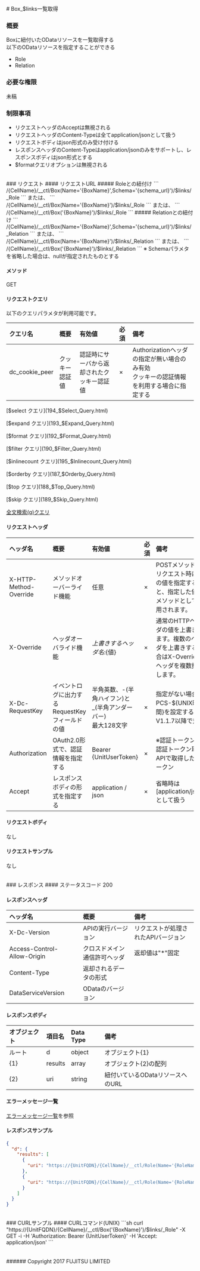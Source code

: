 ﻿﻿﻿# Box_$links一覧取得
### 概要
Boxに紐付いたODataリソースを一覧取得する<br>以下のODataリソースを指定することができる

* Role
* Relation

### 必要な権限
未稿

### 制限事項
* リクエストヘッダのAcceptは無視される
* リクエストヘッダのContent-Typeは全てapplication/jsonとして扱う
* リクエストボディはjson形式のみ受け付ける
* レスポンスヘッダのContent-Typeはapplication/jsonのみをサポートし、レスポンスボディはjson形式とする
* $formatクエリオプションは無視される

<br>
### リクエスト
#### リクエストURL
##### Roleとの紐付け
```
/{CellName}/__ctl/Box(Name='{BoxName}',Schema='{schema_url}')/$links/_Role
```
または、
```
/{CellName}/__ctl/Box(Name='{BoxName}')/$links/_Role
```
または、
```
/{CellName}/__ctl/Box('{BoxName}')/$links/_Role
```
##### Relationとの紐付け
```
/{CellName}/__ctl/Box(Name='{BoxName}',Schema='{schema_url}')/$links/_Relation
```
または、
```
/{CellName}/__ctl/Box(Name='{BoxName}')/$links/_Relation
```
または、
```
/{CellName}/__ctl/Box('{BoxName}')/$links/_Relation
```
※ Schemaパラメタを省略した場合は、nullが指定されたものとする

#### メソッド
GET

#### リクエストクエリ
以下のクエリパラメタが利用可能です。

|クエリ名<br>|概要<br>|有効値<br>|必須<br>|備考<br>|
|:--|:--|:--|:--|:--|
|dc_cookie_peer<br>|クッキー認証値<br>|認証時にサーバから返却されたクッキー認証値<br>|×<br>|Authorizationヘッダの指定が無い場合のみ有効<br>クッキーの認証情報を利用する場合に指定する<br>|

[$select クエリ](194_$Select_Query.html)

[$expand クエリ](193_$Expand_Query.html)

[$format クエリ](192_$Format_Query.html)

[$filter クエリ](190_$Filter_Query.html)

[$inlinecount クエリ](195_$Inlinecount_Query.html)

[$orderby クエリ](187_$Orderby_Query.html)

[$top クエリ](188_$Top_Query.html)

[$skip クエリ](189_$Skip_Query.html)

[全文検索(q)クエリ](196_Full_Text_Search_Query.html)

#### リクエストヘッダ

|ヘッダ名<br>|概要<br>|有効値<br>|必須<br>|備考<br>|
|:--|:--|:--|:--|:--|
|X-HTTP-Method-Override<br>|メソッドオーバーライド機能<br>|任意<br>|×<br>|POSTメソッドでリクエスト時にこの値を指定すると、指定した値がメソッドとして使用されます。<br>|
|X-Override<br>|ヘッダオーバライド機能<br>|${上書きするヘッダ名}:${値}<br>|×<br>|通常のHTTPヘッダの値を上書きします。複数のヘッダを上書きする場合はX-Overrideヘッダを複数指定します。<br>|
|X-Dc-RequestKey<br>|イベントログに出力するRequestKeyフィールドの値<br>|半角英数、-(半角ハイフン)と_(半角アンダーバー)<br>最大128文字<br>|×<br>|指定がない場合、PCS-${UNIX時間}を設定する<br>V1.1.7以降で対応<br>|
|Authorization<br>|OAuth2.0形式で、認証情報を指定する<br>|Bearer {UnitUserToken}<br>|×<br>|※認証トークンは認証トークン取得APIで取得したトークン<br>|
|Accept<br>|レスポンスボディの形式を指定する<br>|application / json<br>|×<br>|省略時は[application/json]として扱う<br>|
#### リクエストボディ
なし

#### リクエストサンプル
なし

<br>
### レスポンス
#### ステータスコード
200

#### レスポンスヘッダ

|ヘッダ名<br>|概要<br>|備考<br>|
|:--|:--|:--|
|X-Dc-Version<br>|APIの実行バージョン<br>|リクエストが処理されたAPIバージョン<br>|
|Access-Control-Allow-Origin<br>|クロスドメイン通信許可ヘッダ<br>|返却値は"*"固定<br>|
|Content-Type<br>|返却されるデータの形式<br>|<br>|
|DataServiceVersion<br>|ODataのバージョン<br>|<br>|
#### レスポンスボディ

|オブジェクト<br>|項目名<br>|Data Type<br>|備考<br>|
|:--|:--|:--|:--|
|ルート<br>|d<br>|object<br>|オブジェクト{1}<br>|
|{1}<br>|results<br>|array<br>|オブジェクト{2}の配列<br>|
|{2}<br>|uri<br>|string<br>|紐付いているODataリソースへのURL<br>|
#### エラーメッセージ一覧
[エラーメッセージ一覧](200_Error_Messages.html)を参照

#### レスポンスサンプル
```json
{
  "d": {
    "results": [
      {
        "uri": "https://{UnitFQDN}/{CellName}/__ctl/Role(Name='{RoleName}',_Box.Name=null)"
      },
      {
        "uri": "https://{UnitFQDN}/{CellName}/__ctl/Role(Name='{RoleName}',_Box.Name='box1')"
      }
    ]
  }
}
```
<br>
### CURLサンプル
#### CURLコマンド(UNIX)
```sh
curl "https://{UnitFQDN}/{CellName}/__ctl/Box('{BoxName}')/$links/_Role" -X GET -i -H 'Authorization: Bearer {UnitUserToken}' -H 'Accept: application/json'
```
<br>
<br>
<br>
###### Copyright 2017    FUJITSU LIMITED
